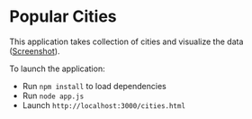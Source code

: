 Popular Cities
==============

This application takes collection of cities and visualize the data ([Screenshot](https://docs.google.com/file/d/0B6NL_hzMVs83aE1GMVl0c29YeUk/edit)).

To launch the application:

* Run `npm install` to load dependencies
* Run `node app.js`
* Launch `http://localhost:3000/cities.html`


